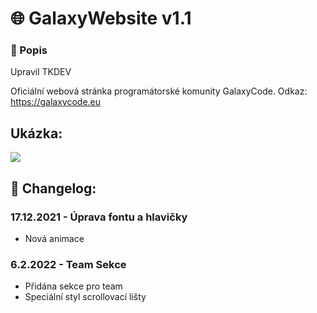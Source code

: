 # 🌐 GalaxyWebsite v1.1

### 📄 Popis

Upravil TKDEV

Oficiální webová stránka programátorské komunity GalaxyCode. Odkaz: https://galaxycode.eu

## Ukázka:

![](https://media.discordapp.net/attachments/929171373635534928/931556922275033148/screen.png?width=1335&height=670)

## 📜 Changelog:

### 17.12.2021 - Úprava fontu a hlavičky
- Nová animace

### 6.2.2022 - Team Sekce
- Přidána sekce pro team
- Speciální styl scrollovací lišty
